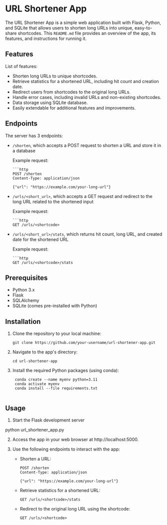 # URL Shortener App

The URL Shortener App is a simple web application built with Flask, Python, and SQLite that allows users to shorten long URLs into unique, easy-to-share shortcodes. This `README.md` file provides an overview of the app, its features, and instructions for running it.

## Features

List of features:
- Shorten long URLs to unique shortcodes.
- Retrieve statistics for a shortened URL, including hit count and creation date.
- Redirect users from shortcodes to the original long URLs.
- Handle error cases, including invalid URLs and non-existing shortcodes.
- Data storage using SQLite database.
- Easily extendable for additional features and improvements.

## Endpoints

The server has 3 endpoints:
* `/shorten`, which accepts a POST request to shorten a URL and store it in a database

   Example request:

      ```http
      POST /shorten
      Content-Type: application/json

      {"url": "https://example.com/your-long-url"}

* `/urls/<short_url>`, which accepts a GET request and redirect to the long URL related to the shortened input


   Example request:

      ```http
      GET /urls/<shortcode>

* `/urls/<short_url>/stats`, which returns hit count, long URL, and created date for the shortened URL

   Example request:

      ```http
      GET /urls/<shortcode>/stats

## Prerequisites

- Python 3.x
- Flask
- SQLAlchemy
- SQLite (comes pre-installed with Python)

## Installation

1. Clone the repository to your local machine:

   ```shell
   git clone https://github.com/your-username/url-shortener-app.git

2. Navigate to the app's directory:

   ```shell
   cd url-shortener-app

3. Install the required Python packages (using conda):

   ```shell
    conda create --name myenv python=3.11
    conda activate myenv
    conda install --file requirements.txt


## Usage

1. Start the Flask development server

python url_shortener_app.py

2. Access the app in your web browser at http://localhost:5000.

3. Use the following endpoints to interact with the app:
   * Shorten a URL:

      ```shell
      POST /shorten
      Content-Type: application/json

      {"url": "https://example.com/your-long-url"}
   
   * Retrieve statistics for a shortened URL:
      ```shell
      GET /urls/<shortcode>/stats

   * Redirect to the original long URL using the shortcode:
      ```shell
      GET /urls/<shortcode>



